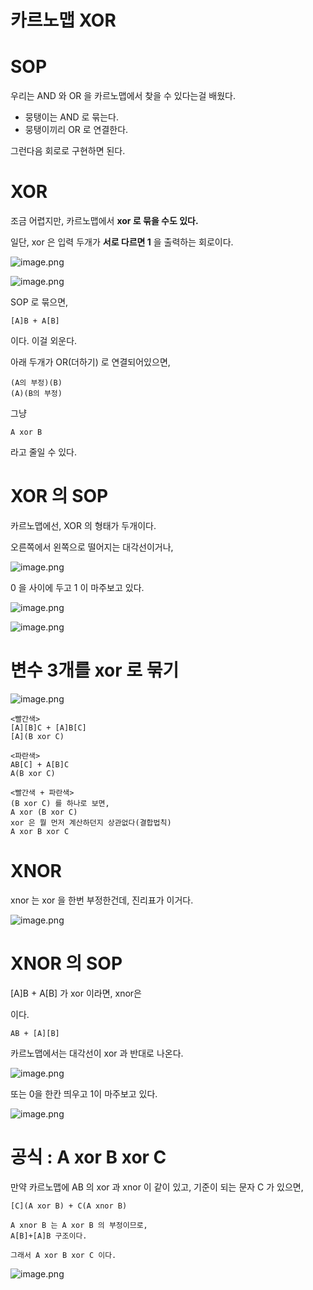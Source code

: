 # 카르노맵 XOR

# SOP

우리는 AND 와 OR 을 카르노맵에서 찾을 수 있다는걸 배웠다.

- 뭉탱이는 AND 로 묶는다.
- 뭉탱이끼리 OR 로 연결한다.

그런다음 회로로 구현하면 된다.

# XOR

조금 어렵지만, 카르노맵에서 **xor 로 묶을 수도 있다.**

일단, xor 은 입력 두개가 **서로 다르면 1** 을 출력하는 회로이다.

![image.png](/images/5_카르노맵_XOR/image.png)

![image.png](/images/5_카르노맵_XOR/image_1.png)

SOP 로 묶으면,

```
[A]B + A[B]
```

이다. 이걸 외운다.

아래 두개가 OR(더하기) 로 연결되어있으면,

```
(A의 부정)(B)
(A)(B의 부정)
```

그냥

```
A xor B
```

라고 줄일 수 있다.

# XOR 의 SOP

카르노맵에선, XOR 의 형태가 두개이다.

오른쪽에서 왼쪽으로 떨어지는 대각선이거나,

![image.png](/images/5_카르노맵_XOR/image_1.png)

0 을 사이에 두고 1 이 마주보고 있다.

![image.png](/images/5_카르노맵_XOR/image_2.png)

![image.png](/images/5_카르노맵_XOR/image_3.png)

# 변수 3개를 xor 로 묶기

![image.png](/images/5_카르노맵_XOR/image_4.png)

```
<빨간색>
[A][B]C + [A]B[C]
[A](B xor C)

<파란색>
AB[C] + A[B]C
A(B xor C)

<빨간색 + 파란색>
(B xor C) 를 하나로 보면,
A xor (B xor C)
xor 은 뭘 먼저 계산하던지 상관없다(결합법칙)
A xor B xor C
```

# XNOR

xnor 는 xor 을 한번 부정한건데, 진리표가 이거다.

![image.png](/images/5_카르노맵_XOR/image_5.png)

# XNOR 의 SOP

[A]B + A[B] 가 xor 이라면, xnor은

이다.

```
AB + [A][B]
```

카르노맵에서는 대각선이 xor 과 반대로 나온다.

![image.png](/images/5_카르노맵_XOR/image_6.png)

또는 0을 한칸 띄우고 1이 마주보고 있다.

![image.png](/images/5_카르노맵_XOR/image_7.png)

# 공식 : A xor B xor C

만약 카르노맵에 AB 의 xor 과 xnor 이 같이 있고, 기준이 되는 문자 C 가 있으면,

```
[C](A xor B) + C(A xnor B)

A xnor B 는 A xor B 의 부정이므로,
A[B]+[A]B 구조이다.

그래서 A xor B xor C 이다.
```

![image.png](/images/5_카르노맵_XOR/image_8.png)